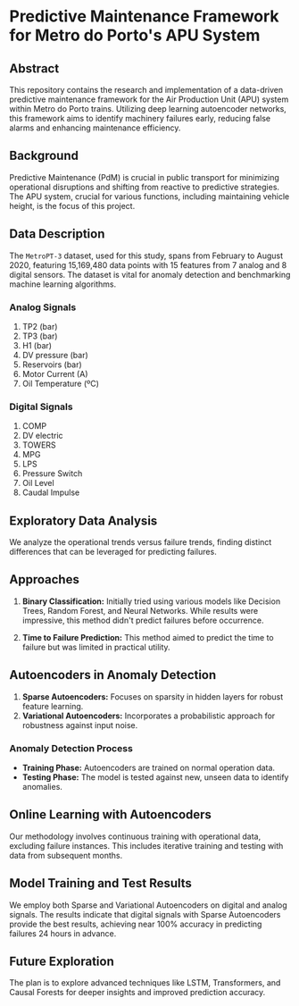 # Predictive Maintenance Framework for Metro do Porto's APU System

## Abstract

This repository contains the research and implementation of a data-driven predictive maintenance framework for the Air Production Unit (APU) system within Metro do Porto trains. Utilizing deep learning autoencoder networks, this framework aims to identify machinery failures early, reducing false alarms and enhancing maintenance efficiency.

## Background

Predictive Maintenance (PdM) is crucial in public transport for minimizing operational disruptions and shifting from reactive to predictive strategies. The APU system, crucial for various functions, including maintaining vehicle height, is the focus of this project.

## Data Description

The `MetroPT-3` dataset, used for this study, spans from February to August 2020, featuring 15,169,480 data points with 15 features from 7 analog and 8 digital sensors. The dataset is vital for anomaly detection and benchmarking machine learning algorithms.

### Analog Signals
1. TP2 (bar)
2. TP3 (bar)
3. H1 (bar)
4. DV pressure (bar)
5. Reservoirs (bar)
6. Motor Current (A)
7. Oil Temperature (ºC)

### Digital Signals
1. COMP
2. DV electric
3. TOWERS
4. MPG
5. LPS
6. Pressure Switch
7. Oil Level
8. Caudal Impulse

## Exploratory Data Analysis

We analyze the operational trends versus failure trends, finding distinct differences that can be leveraged for predicting failures.

## Approaches

1. **Binary Classification:** Initially tried using various models like Decision Trees, Random Forest, and Neural Networks. While results were impressive, this method didn't predict failures before occurrence.

2. **Time to Failure Prediction:** This method aimed to predict the time to failure but was limited in practical utility.

## Autoencoders in Anomaly Detection

1. **Sparse Autoencoders:** Focuses on sparsity in hidden layers for robust feature learning.
2. **Variational Autoencoders:** Incorporates a probabilistic approach for robustness against input noise.

### Anomaly Detection Process

- **Training Phase:** Autoencoders are trained on normal operation data.
- **Testing Phase:** The model is tested against new, unseen data to identify anomalies.

## Online Learning with Autoencoders

Our methodology involves continuous training with operational data, excluding failure instances. This includes iterative training and testing with data from subsequent months.

## Model Training and Test Results

We employ both Sparse and Variational Autoencoders on digital and analog signals. The results indicate that digital signals with Sparse Autoencoders provide the best results, achieving near 100% accuracy in predicting failures 24 hours in advance.

## Future Exploration

The plan is to explore advanced techniques like LSTM, Transformers, and Causal Forests for deeper insights and improved prediction accuracy.
